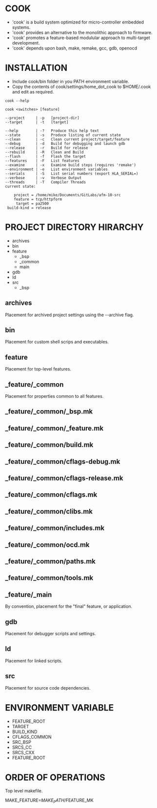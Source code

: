# COOK

* 'cook' is a build system optimized for micro-controller embedded systems.
* 'cook' provides an alternative to the monolithic approach to firmware.
* 'cook' promotes a feature-based modulular approach to multi-target development.
* 'cook' depends upon bash, make, remake, gcc, gdb, openocd

# INSTALLATION

* Include cook/bin folder in you PATH environment variable.
* Copy the contents of cook/settings/home_dot_cook to $HOME/.cook and edit as required.

~~~~
cook --help

cook <switches> [feature]

--project     | -p   [project-dir]
--target      | -t   [target]

--help        | -?   Produce this help text
--state       | -s   Produce listing of current state
--clean       | -c   Clean current project/target/feature
--debug       | -d   Build for debugging and launch gdb
--release     | -r   Build for release
--rebuild     | -R   Clean and Build
--flash       | -f   Flash the target
--features    | -F   List features
--examine     | -x   Examine build steps (requires 'remake')
--environment | -e   List environment variables
--serials     | -S   List serial numbers (export HLA_SERIAL=) 
--verbose     | -v   Verbose Output
--threads     | -T   Compiler Threads
current state:

    project = /home/mike/Documents/GitLabs/afm-10-src
    feature = tcp/httpform
     target = pa2500
 build-kind = release
~~~~


# PROJECT DIRECTORY HIRARCHY

- archives
- bin
- feature
  - _bsp
  - _common
  - main
- gdb
- ld
- src
  - _bsp


## archives

Placement for archived project settings using the --archive flag.

## bin

Placement for custom shell scrips and executables.

## feature

Placement for top-level features.

## _feature/_common

Placement for properties common to all features.

## _feature/_common/_bsp.mk
## _feature/_common/_feature.mk
## _feature/_common/build.mk
## _feature/_common/cflags-debug.mk
## _feature/_common/cflags-release.mk
## _feature/_common/cflags.mk
## _feature/_common/clibs.mk
## _feature/_common/includes.mk
## _feature/_common/ocd.mk
## _feature/_common/paths.mk
## _feature/_common/tools.mk

## _feature/_main

By convention, placement for the "final" feature, or application.

## gdb

Placement for debugger scripts and settings.

## ld

Placement for linked scripts.

## src

Placement for source code dependencies.

# ENVIRONMENT VARIABLE

- FEATURE_ROOT
- TARGET
- BUILD_KIND
- CFLAGS_COMMON
- SRC_BSP
- SRCS_CC
- SRCS_CXX
- FEATURE_ROOT
  

# ORDER OF OPERATIONS

Top level makefile.

MAKE_FEATURE=$MAKE_PATH/$FEATURE_MK


